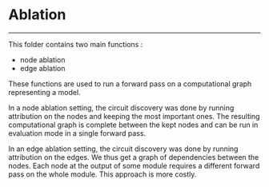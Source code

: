 # Ablation
-----
This folder contains two main functions :
- node ablation
- edge ablation

These functions are used to run a forward pass on a computational graph representing a model.

In a node ablation setting, the circuit discovery was done by running attribution on the nodes and keeping the most important ones. The resulting computational graph is complete between the kept nodes and can be run in evaluation mode in a single forward pass.

In an edge ablation setting, the circuit discovery was done by running attribution on the edges. We thus get a graph of dependencies between the nodes. Each node at the output of some module requires a different forward pass on the whole module. This approach is more costly.
